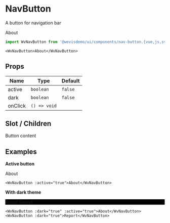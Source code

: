 # NavButton

A button for navigation bar

<WvNavButton>About</WvNavButton>

```js
import WvNavButton from '@wevisdemo/ui/components/nav-button.{vue,js,svelte}';
```

```vue
<WvNavButton>About</WvNavButton>
```

## Props

| Name    | Type         | Default |
| ------- | ------------ | ------- |
| active  | `boolean`    | `false` |
| dark    | `boolean`    | `false` |
| onClick | `() => void` |         |

## Slot / Children

Button content

## Examples

**Active button**

<WvNavButton :active="true">About</WvNavButton>

```vue
<WvNavButton :active="true">About</WvNavButton>
```

**With dark theme**

<div style="background-color: black;">
  <WvNavButton :dark="true" :active="true">About</WvNavButton>
  <WvNavButton :dark="true">Report</WvNavButton>
</div>

```vue
<WvNavButton :dark="true" :active="true">About</WvNavButton>
<WvNavButton :dark="true">Report</WvNavButton>
```
